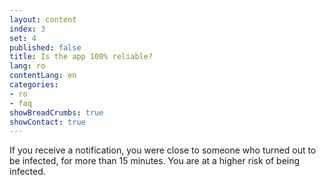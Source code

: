 ```yaml
---
layout: content
index: 3
set: 4
published: false
title: Is the app 100% reliable?
lang: ro
contentLang: en
categories:
- ro
- faq
showBreadCrumbs: true
showContact: true
---
```

If you receive a notification, you were close to someone who turned out to be infected, for more than 15 minutes. You are at a higher risk of being infected.
